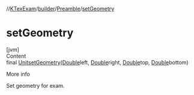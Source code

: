 //[KTexExam](../../../index.md)/[builder](../index.md)/[Preamble](index.md)/[setGeometry](set-geometry.md)



# setGeometry  
[jvm]  
Content  
final [Unit](https://kotlinlang.org/api/latest/jvm/stdlib/kotlin/-unit/index.html)[setGeometry](set-geometry.md)([Double](https://docs.oracle.com/javase/8/docs/api/java/lang/Double.html)left, [Double](https://docs.oracle.com/javase/8/docs/api/java/lang/Double.html)right, [Double](https://docs.oracle.com/javase/8/docs/api/java/lang/Double.html)top, [Double](https://docs.oracle.com/javase/8/docs/api/java/lang/Double.html)bottom)  
  
More info  


Set geometry for exam.

  



